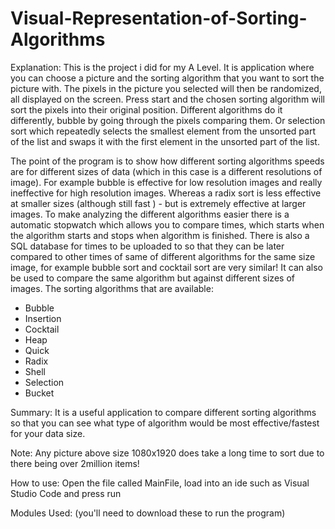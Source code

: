# Visual-Representation-of-Sorting-Algorithms


Explanation:
  This is the project i did for my A Level. It is application where you can choose a picture and the sorting algorithm that you want to sort the picture with. The pixels in the picture you selected will then be randomized, all displayed on the screen. Press start and the chosen sorting algorithm will sort the pixels into their original position. Different algorithms do it differently, bubble by going through the pixels comparing them. Or selection sort which repeatedly selects the smallest element from the unsorted part of the list and swaps it with the first element in the unsorted part of the list. 
  
  The point of the program is to show how different sorting algorithms speeds are for different sizes of data (which in this case is a different resolutions of image). For example bubble is effective for low resolution images and really ineffective for high resolution images. Whereas a radix sort is less effective at smaller sizes (although still fast ) - but is extremely effective at larger images.
  To make analyzing the different algorithms easier there is a automatic stopwatch which allows you to compare times, which starts when the algorithm starts and stops when algorithm is finished.
  There is also a SQL database for times to be uploaded to so that they can be later compared to other times of same of different algorithms for the same size image, for example bubble sort and cocktail sort are very similar! It can also be used to compare the same algorithm but against different sizes of images. 
  The sorting algorithms that are available:
  - Bubble
  - Insertion
  - Cocktail
  - Heap
  - Quick
  - Radix 
  - Shell
  - Selection
  - Bucket
  
  Summary:
  It is a useful application to compare different sorting algorithms so that you can see what type of algorithm would be most effective/fastest for your data size. 
  
  Note:
  Any picture above size 1080x1920 does take a long time to sort due to there being over 2million items!

How to use:
  Open the file called MainFile, load into an ide such as Visual Studio Code and press run

Modules Used:
  (you'll need to download these to run the program)


  

